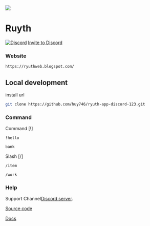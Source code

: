 <a href="https://top.gg/bot/1409340811770069102">
  <img src="https://top.gg/api/widget/servers/1409340811770069102.svg?noavatar=true">
</a>

# Ruyth
[![Discord](https://discordapp.com/api/guilds/305129477627969547/embed.png)](https://discord.gg/FaY4ZARfDp)
[Invite to Discord]
### Website
```bash
https://ryuthweb.blogspot.com/
```

## Local development
install url

```bash
git clone https://github.com/huy746/ryuth-app-discord-123.git

```

### Command

Command [!]

`!hello`

`bank`

Slash
[/]

`/item`

`/work`
### Help
Support Channel[Discord server][discord].

[Source code]

[Docs]

[Invite to Discord]:https://discord.com/oauth2/authorize?client_id=1409340811770069102&permissions=2147485696&integration_type=0&scope=bot+applications.commands
[discord]: 
https://discord.gg/FaY4ZARfDp
[Source code]: https://github.com/huy746/Ryuth-Code.git
[Docs]:https://github.com/huy746/Docs-Ryuth.git





 
